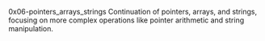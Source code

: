 0x06-pointers_arrays_strings
Continuation of pointers, arrays, and strings, focusing on more complex operations like pointer arithmetic and string manipulation.
